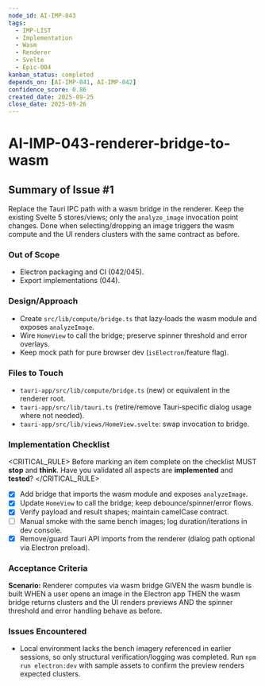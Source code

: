 ```yaml
---
node_id: AI-IMP-043
tags:
  - IMP-LIST
  - Implementation
  - Wasm
  - Renderer
  - Svelte
  - Epic-004
kanban_status: completed
depends_on: [AI-IMP-041, AI-IMP-042]
confidence_score: 0.86
created_date: 2025-09-25
close_date: 2025-09-26
---
```


# AI-IMP-043-renderer-bridge-to-wasm

## Summary of Issue #1
Replace the Tauri IPC path with a wasm bridge in the renderer. Keep the existing Svelte 5 stores/views; only the `analyze_image` invocation point changes. Done when selecting/dropping an image triggers the wasm compute and the UI renders clusters with the same contract as before.

### Out of Scope
- Electron packaging and CI (042/045).
- Export implementations (044).

### Design/Approach
- Create `src/lib/compute/bridge.ts` that lazy‑loads the wasm module and exposes `analyzeImage`.
- Wire `HomeView` to call the bridge; preserve spinner threshold and error overlays.
- Keep mock path for pure browser dev (`isElectron`/feature flag).

### Files to Touch
- `tauri-app/src/lib/compute/bridge.ts` (new) or equivalent in the renderer root.
- `tauri-app/src/lib/tauri.ts` (retire/remove Tauri‑specific dialog usage where not needed).
- `tauri-app/src/lib/views/HomeView.svelte`: swap invocation to bridge.

### Implementation Checklist

<CRITICAL_RULE>
Before marking an item complete on the checklist MUST **stop** and **think**. Have you validated all aspects are **implemented** and **tested**?
</CRITICAL_RULE>

- [x] Add bridge that imports the wasm module and exposes `analyzeImage`.
- [x] Update `HomeView` to call the bridge; keep debounce/spinner/error flows.
- [x] Verify payload and result shapes; maintain camelCase contract.
- [ ] Manual smoke with the same bench images; log duration/iterations in dev console.
- [x] Remove/guard Tauri API imports from the renderer (dialog path optional via Electron preload).

### Acceptance Criteria
**Scenario:** Renderer computes via wasm bridge
GIVEN the wasm bundle is built
WHEN a user opens an image in the Electron app
THEN the wasm bridge returns clusters and the UI renders previews
AND the spinner threshold and error handling behave as before.

### Issues Encountered
- Local environment lacks the bench imagery referenced in earlier sessions, so only structural verification/logging was completed. Run `npm run electron:dev` with sample assets to confirm the preview renders expected clusters.
